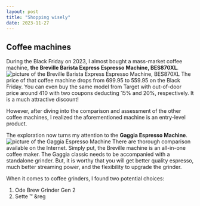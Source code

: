 ```yaml
---
layout: post
title: "Shopping wisely"
date: 2023-11-27
---
```


## Coffee machines

During the Black Friday on 2023, I almost bought a mass-market coffee machine, **the Breville Barista Express Espresso Machine, BES870XL**. ![picture of the Breville Barista Express Espresso Machine, BES870XL](../../../images/BES870XL_Transparent_1300x1300.png) 
The price of that coffee machine drops from $699.95$ to $559.95$ on the Black Friday. You can even buy the same model from Target with out-of-door price around $410$ with two coupons deducting $15\%$ and $20\%$, respectively. It is a much attractive discount!

However, after diving into the comparison and assessment of the other coffee machines, I realized the aforementioned machine is an entry-level product.

The exploration now turns my attention to the **Gaggia Espresso Machine**. ![picture of the Gaggia Espresso Machine](../../../images/NewClassic_Int_Varianti_Colori_Gaggia_2023-copia.png) There are thorough comparison available on the Internet. Simply put, the Breville machine is an all-in-one coffee maker. The Gaggia classic needs to be accompanied with a standalone grinder. But, it is worthy that you will get better quality espresso, much better streaming power, and the flexibility to upgrade the grinder.

When it comes to coffee grinders, I found two potential choices:

1. Ode Brew Grinder Gen 2
2. Sette :tm: &reg